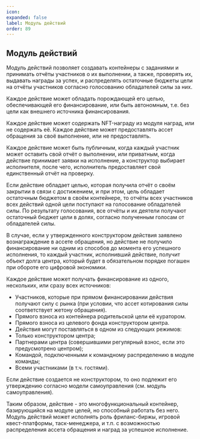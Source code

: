 ```yaml
---
icon: 
expanded: false
label: Модуль действий
order: 89
---
```

## Модуль действий
Модуль действий позволяет создавать контейнеры с заданиями и принимать отчёты участников о их выполнении, а также, проверять их, выдавать награды за успех, и распределять остаточные бюджеты цели на отчёты участников согласно голосованию обладателей силы за них.

Каждое действие может обладать порождающей его целью, обеспечивающей его финансирование, или быть автономным, т.е. без цели как внешнего источника финансирования. 

Каждое действие может содержать NFT-награду из модуля наград, или не содержать её. Каждое действие может предоставлять ассет обращения за своё выполнение, или не предоставлять.

Каждое действие может быть публичным, когда каждый участник может оставить свой отчёт о выполнении, или приватным, когда действие принимает заявки на исполнение, а конструктор выбирает исполнителя, после чего, исполнитель предоставляет свой единственный отчёт на проверку.

Если действие обладает целью, которая получила отчёт о своём закрытии в связи с достижением, и при этом, цель обладает остаточным бюджетом в своём контейнере, то отчёты всех участников всех действий одной цели поступают на голосование обладателей силы. По результату голосования, все отчёты и их деятели получают остаточный бюджет цели в долях, согласно полученным голосам от обладателей силы.

В случае, если у утвержденного конструктором действия заявлено вознаграждение в ассете обращения, но действие не получило финансирование ни одним из способов до момента его успешного исполнения, то каждый участник, исполнивший действие, получит объект долга центра, который будет в обязательном порядке погашен при обороте его цифровой экономики.

Каждое действие может получать финансирование из одного, нескольких, или сразу всех источников:
- Участников, которые при прямом финансировании действия получают силу с рынка (при условии, что ассет котирования силы соответствует жетону обращения).
- Прямого взноса из контейнера родительской цели её куратором.
- Прямого взноса из целевого фонда конструктором центра.
- Действия могут поставляться в одном из следующих режимов:
- Только конструктором центра;
- Партнерами центра (совершившими регулярный взнос, если это предусмотрено центром);
- Командой, подключенными к командному распределению в модуле команды;
- Всеми участниками (в т.ч. гостями).

Если действие создается не конструктором, то оно подлежит его утверждению согласно модели самоуправления (см. модуль самоуправления). 

Таким образом, действие - это многофункциональный контейнер, базирующийся на модуле целей, но способный работать без него. Модуль действий может исполнять роль фриланс-биржы, игровой квест-платформы, таск-менеджера, и т.п. с возможностью распределения ассета обращения и наград за успешное исполнение.
